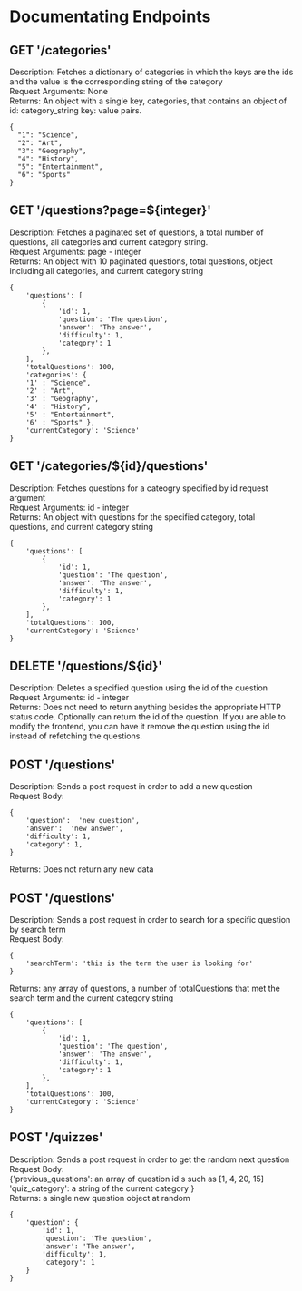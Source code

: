 # Documentating Endpoints

## GET '/categories'

Description: Fetches a dictionary of categories in which the keys are the ids and the value is the corresponding string of the category  
Request Arguments: None  
Returns: An object with a single key, categories, that contains an object of id: category_string key: value pairs.  
```
{  
  "1": "Science",  
  "2": "Art",  
  "3": "Geography",  
  "4": "History",  
  "5": "Entertainment",  
  "6": "Sports"  
}
```

## GET '/questions?page=${integer}'
Description: Fetches a paginated set of questions, a total number of questions, all categories and current category string.  
Request Arguments: page - integer  
Returns: An object with 10 paginated questions, total questions, object including all categories, and current category string  
```
{  
    'questions': [  
        {  
            'id': 1,  
            'question': 'The question',  
            'answer': 'The answer',  
            'difficulty': 1,  
            'category': 1  
        },  
    ],  
    'totalQuestions': 100,  
    'categories': {  
    '1' : "Science",  
    '2' : "Art",  
    '3' : "Geography",  
    '4' : "History",  
    '5' : "Entertainment",  
    '6' : "Sports" },  
    'currentCategory': 'Science'  
}
```

## GET '/categories/${id}/questions'
Description: Fetches questions for a cateogry specified by id request argument  
Request Arguments: id - integer  
Returns: An object with questions for the specified category, total questions, and current category string  
```
{  
    'questions': [  
        {  
            'id': 1,  
            'question': 'The question',  
            'answer': 'The answer',  
            'difficulty': 1,  
            'category': 1  
        },  
    ],  
    'totalQuestions': 100,  
    'currentCategory': 'Science'  
}
```

## DELETE '/questions/${id}'
Description: Deletes a specified question using the id of the question  
Request Arguments: id - integer  
Returns: Does not need to return anything besides the appropriate HTTP status code. Optionally can return the id of the question. If you are able to modify the frontend, you can have it remove the question using the id instead of refetching the questions.

## POST '/questions'
Description: Sends a post request in order to add a new question  
Request Body:  
```
{  
    'question':  'new question',  
    'answer':  'new answer',  
    'difficulty': 1,  
    'category': 1,  
}  
```
Returns: Does not return any new data

## POST '/questions'
Description: Sends a post request in order to search for a specific question by search term  
Request Body:  
```
{  
    'searchTerm': 'this is the term the user is looking for'  
}  
```
Returns: any array of questions, a number of totalQuestions that met the search term and the current category string  
```
{  
    'questions': [  
        {  
            'id': 1,  
            'question': 'The question',  
            'answer': 'The answer',  
            'difficulty': 1,  
            'category': 1  
        },  
    ],  
    'totalQuestions': 100,  
    'currentCategory': 'Science'  
}
```

## POST '/quizzes'
Description: Sends a post request in order to get the random next question  
Request Body:  
{'previous_questions':  an array of question id's such as [1, 4, 20, 15]  
'quiz_category': a string of the current category }  
Returns: a single new question object at random  
```
{  
    'question': {  
        'id': 1,  
        'question': 'The question',  
        'answer': 'The answer',  
        'difficulty': 1,  
        'category': 1  
    }  
}  
```
